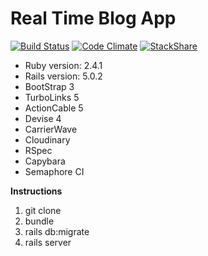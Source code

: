 # Real Time Blog App

[![Build Status](https://semaphoreci.com/api/v1/priom/realtimeblog/branches/master/shields_badge.svg)](https://semaphoreci.com/priom/realtimeblog)
[![Code Climate](https://codeclimate.com/github/priom/RealTimeBlog/badges/gpa.svg)](https://codeclimate.com/github/priom/RealTimeBlog)
[![StackShare](https://img.shields.io/badge/tech-stack-0690fa.svg?style=flat)](https://stackshare.io/priom/rails5stack)

* Ruby version: 2.4.1
* Rails version: 5.0.2
* BootStrap 3
* TurboLinks 5
* ActionCable 5
* Devise 4
* CarrierWave
* Cloudinary
* RSpec
* Capybara
* Semaphore CI

**Instructions**
1. git clone
2. bundle
3. rails db:migrate
4. rails server